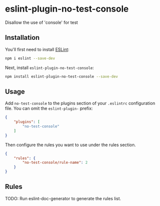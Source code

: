 # eslint-plugin-no-test-console

Disallow the use of &#39;console&#39; for test

## Installation

You'll first need to install [ESLint](https://eslint.org/):

```sh
npm i eslint --save-dev
```

Next, install `eslint-plugin-no-test-console`:

```sh
npm install eslint-plugin-no-test-console --save-dev
```

## Usage

Add `no-test-console` to the plugins section of your `.eslintrc` configuration file. You can omit the `eslint-plugin-` prefix:

```json
{
    "plugins": [
        "no-test-console"
    ]
}
```


Then configure the rules you want to use under the rules section.

```json
{
    "rules": {
        "no-test-console/rule-name": 2
    }
}
```

## Rules

<!-- begin auto-generated rules list -->
TODO: Run eslint-doc-generator to generate the rules list.
<!-- end auto-generated rules list -->


